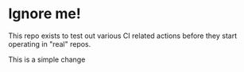 # Ignore me!

This repo exists to test out various CI related actions before they start operating in "real" repos.

<!--

ponylang/action-testing@0.30.9

-->

This is a simple change

